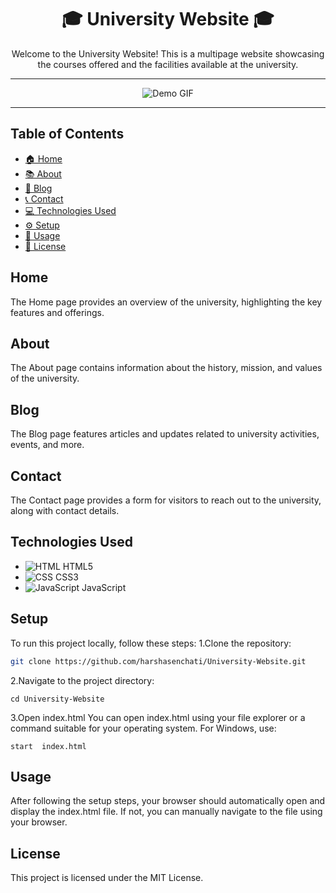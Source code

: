 <div align="center">
  <h1>🎓 University Website 🎓</h1>
  <p>Welcome to the University Website! This is a multipage website showcasing the courses offered and the facilities available at the university.</p>
</div>

---

<div align="center">
  <img src="https://github.com/harshasenchati/University-Website/blob/main/university-website-record.gif" alt="Demo GIF">
</div>

---

## Table of Contents

- [🏠 Home](#home)
- [📚 About](#about)
- [📰 Blog](#blog)
- [📞 Contact](#contact)
- [💻 Technologies Used](#technologies-used)
- [⚙️ Setup](#setup)
- [🚀 Usage](#usage)
- [📜 License](#license)

## Home

The Home page provides an overview of the university, highlighting the key features and offerings.

## About

The About page contains information about the history, mission, and values of the university.

## Blog

The Blog page features articles and updates related to university activities, events, and more.

## Contact

The Contact page provides a form for visitors to reach out to the university, along with contact details.

## Technologies Used

- ![HTML](https://img.icons8.com/color/48/000000/html-5.png)  HTML5
- ![CSS](https://img.icons8.com/color/48/000000/css3.png)     CSS3
- ![JavaScript](https://img.icons8.com/color/48/000000/javascript.png)  JavaScript

## Setup

To run this project locally, follow these steps:
1.Clone the repository:
```bash
git clone https://github.com/harshasenchati/University-Website.git
```
2.Navigate to the project directory:
```
cd University-Website
```
3.Open index.html
You can open index.html using your file explorer or a command suitable for your operating system. For Windows, use:
```
start  index.html

```
## Usage
After following the setup steps, your browser should automatically open and display the index.html file. If not, you can manually navigate to the file using your browser.

## License
This project is licensed under the MIT License.


